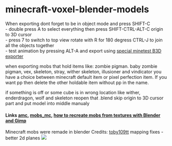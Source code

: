 # minecraft-voxel-blender-models
When exporting dont forget to be in object mode and press SHIFT-C<br />- double press A to select everything then press SHIFT-CTRL-ALT-C origin to 3D cursor<br />- press 7 to switch to top view rotate with R for 180 degress CTRL-J to join all the objects together<br />- test animation by pressing ALT-A and export using [special minetest B3D exporter](https://github.com/minetest/B3Dexport)

when exporting mobs that hold items like: zombie pigman. baby zombie pigman, vex, skeleton, stray, wither skeleton, illusioner and vindicator you have a choice between minecraft default item or pixel perfection item. If you want pp then delete the other holdable item without pp in the name.

if something is off or some cube is in wrong location like wither, enderdragon, wolf and skeleton reopen that .blend skip origin to 3D cursor part and put model into middle manualy

#### Links [amc](https://github.com/22i/amc), [mobs_mc](https://github.com/maikerumine/mobs_mc), [how to recreate mobs from textures with Blender and Gimp](http://imgur.com/a/Iqg88)

Minecraft mobs were remade in blender Credits: [toby109tt](https://github.com/tobyplowy) mapping fixes - better 2d planes
<img src="http://i.imgur.com/VqbS3D5.png">
